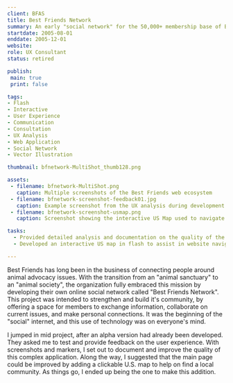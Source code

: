 ```yaml
---
client: BFAS
title: Best Friends Network
summary: An early "social network" for the 50,000+ membership base of Best Friends Animal Society to exchange information, collaborate on current issues, and make personal connections.
startdate: 2005-08-01
enddate: 2005-12-01
website: 
role: UX Consultant
status: retired

publish: 
 main: true 
 print: false

tags:
- Flash
- Interactive
- User Experience
- Communication
- Consultation
- UX Analysis 
- Web Application
- Social Network
- Vector Illustration

thumbnail: bfnetwork-MultiShot_thumb128.png

assets: 
 - filename: bfnetwork-MultiShot.png
   caption: Multiple screenshots of the Best Friends web ecosystem
 - filename: bfnetwork-screenshot-feedback01.jpg
   caption: Example screenshot from the UX analysis during development of the BF Network 
 - filename: bfnetwork-screenshot-usmap.png
   caption: Screenshot showing the interactive US Map used to navigate to the communities of the BF Network.

tasks: 
  - Provided detailed analysis and documentation on the quality of the user experience of   the developing Best Friends Network web application.
  - Developed an interactive US map in flash to assist in website navigation

---
```

Best Friends has long been in the business of connecting people around animal advocacy issues. With the transition from an "animal sanctuary" to an "animal society", the organization fully embraced this mission by developing their own online social network called "Best Friends Network". This project was intended to strengthen and build it's community, by offering a space for members to exchange information, collaborate on current issues, and make personal connections. It was the beginning of the "social" internet, and this use of technology was on everyone's mind.

I jumped in mid project, after an alpha version had already been developed. They asked me to test and provide feedback on the user experience. With screenshots and markers, I set out to document and improve the quality of this complex application.  Along the way, I suggested that the main page could be improved by adding a clickable U.S. map to help on find a local community. As things go, I ended up being the one to make this addition.


